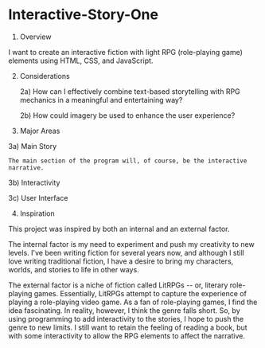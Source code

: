 # Interactive-Story-One

1) Overview

I want to create an interactive fiction with light RPG (role-playing game) elements
using HTML, CSS, and JavaScript. 

2) Considerations

   2a) How can I effectively combine text-based storytelling with RPG mechanics in
       a meaningful and entertaining way?

   2b) How could imagery be used to enhance the user experience?

3) Major Areas

  3a) Main Story 

    The main section of the program will, of course, be the interactive narrative. 

  3b) Interactivity 

  3c) User Interface 

4) Inspiration

This project was inspired by both an internal and an external factor. 

The internal factor is my need to experiment and push my creativity to new levels. 
I've been writing fiction for several years now, and although I still love writing 
traditional fiction, I have a desire to bring my characters, worlds, and stories to 
life in other ways. 

The external factor is a niche of fiction called LitRPGs -- or, literary role-playing 
games. Essentially, LitRPGs attempt to capture the experience of playing a role-playing 
video game. As a fan of role-playing games, I find the idea fascinating. In reality, 
however, I think the genre falls short. So, by using programming to add interactivity 
to the stories, I hope to push the genre to new limits. I still want to retain the 
feeling of reading a book, but with some interactivity to allow the RPG elements to 
affect the narrative. 


